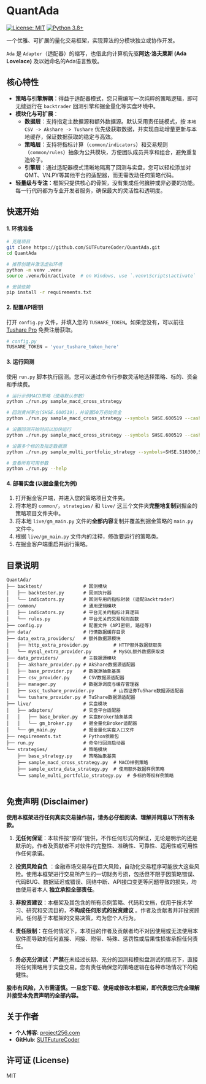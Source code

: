 # QuantAda

[![License: MIT](https://img.shields.io/badge/License-MIT-yellow.svg)](https://opensource.org/licenses/MIT)
[![Python 3.8+](https://img.shields.io/badge/python-3.8+-blue.svg)](https://www.python.org/downloads/release/python-380/)

一个优雅、可扩展的量化交易框架，实现算法的分模块独立或协作开发。

`Ada` 是 `Adapter`（适配器）的缩写，也借此向计算机先驱**阿达·洛夫莱斯 (Ada Lovelace)** 及以她命名的Ada语言致敬。

## 核心特性

- **策略与引擎解耦**：得益于适配器模式，您只需编写一次纯粹的策略逻辑，即可无缝运行在 `backtrader` 回测引擎和掘金量化等实盘环境中。
- **模块化与可扩展**：
    - **数据层**：支持指定主数据源和额外数据源。默认采用责任链模式，按 `本地CSV -> Akshare -> Tushare`
      优先级获取数据，并实现自动增量更新与本地缓存，保证数据获取的稳定与高效。
    - **策略层**：支持将指标计算（`common/indicators`）和交易规则（`common/rules`）抽象为公共模块，方便团队成员共享和组合，避免重复造轮子。
    - **引擎层**：通过适配器模式清晰地隔离了回测与实盘，您可以轻松添加对QMT、VN.PY等其他平台的适配器，而无需改动任何策略代码。
- **轻量级与专注**：框架只提供核心的骨架，没有集成任何臃肿或非必要的功能。每一行代码都为专业开发者服务，确保最大的灵活性和透明度。

## 快速开始

#### 1. 环境准备

```bash
# 克隆项目
git clone https://github.com/SUTFutureCoder/QuantAda.git
cd QuantAda

# 推荐创建并激活虚拟环境
python -m venv .venv
source .venv/bin/activate  # on Windows, use `.venv\Scripts\activate`

# 安装依赖
pip install -r requirements.txt
```

#### 2. 配置API密钥

打开 `config.py` 文件，并填入您的 `TUSHARE_TOKEN`。如果您没有，可以前往 [Tushare Pro](https://tushare.pro/user/token)
免费注册获取。

```python
# config.py
TUSHARE_TOKEN = 'your_tushare_token_here'
```

#### 3. 运行回测

使用 `run.py` 脚本执行回测。您可以通过命令行参数灵活地选择策略、标的、资金和手续费。

```bash
# 运行示例MACD策略（使用默认参数）
python ./run.py sample_macd_cross_strategy

# 回测贵州茅台(SHSE.600519)，并设置50万初始资金
python ./run.py sample_macd_cross_strategy --symbols SHSE.600519 --cash 500000

# 设置回测开始时间以加快运行
python ./run.py sample_macd_cross_strategy --symbols SHSE.600519 --cash 500000 --start_date 20250101

# 设置多个标的及指定数据源
python ./run.py sample_multi_portfolio_strategy --symbols=SHSE.510300,SZSE.000001,SHSE.600519 --data_source=tushare

# 查看所有可用参数
python ./run.py --help
```

#### 4. 部署实盘 (以掘金量化为例)

1. 打开掘金客户端，并进入您的策略项目文件夹。
2. 将本地的 `common/`，`strategies/` 和 `live/` 这三个文件夹**完整地复制**到掘金的策略项目文件夹中。
3. 将本地 `live/gm_main.py` 文件的**全部内容**复制并覆盖到掘金策略的 `main.py` 文件中。
4. 根据 `live/gm_main.py` 文件内的注释，修改要运行的策略类。
5. 在掘金客户端重启并运行策略。

## 目录说明

```
QuantAda/
├── backtest/               # 回测模块
│   ├── backtester.py       # 回测执行器
│   └── indicators.py       # 回测专用的指标封装 (适配Backtrader)
├── common/                 # 通用逻辑模块
│   ├── indicators.py       # 平台无关的指标计算逻辑
│   └── rules.py            # 平台无关的交易规则函数
├── config.py               # 配置文件 (API密钥, 路径等)
├── data/                   # 行情数据缓存目录
├── data_extra_providers/   # 额外数据源模块
│   ├── http_extra_provider.py         # HTTP额外数据获取类
│   └── mysql_extra_provider.py        # MySQL额外数据获取类
├── data_providers/         # 主数据源模块
│   ├── akshare_provider.py # AkShare数据源适配器
│   ├── base_provider.py    # 数据源抽象基类
│   ├── csv_provider.py     # CSV数据源适配器
│   ├── manager.py          # 数据源调度与缓存管理器
│   ├── sxsc_tushare_provider.py       # 山西证券TuShare数据源适配器
│   └── tushare_provider.py # TuShare数据源适配器
├── live/                   # 实盘模块
│   ├── adapters/           # 实盘平台适配器
│   │   ├── base_broker.py  # 实盘Broker抽象基类
│   │   └── gm_broker.py    # 掘金量化Broker适配器
│   └── gm_main.py          # 掘金量化实盘入口文件
├── requirements.txt        # Python依赖包
├── run.py                  # 命令行回测启动器
└── strategies/             # 策略模块
    ├── base_strategy.py    # 策略抽象基类
    ├── sample_macd_cross_strategy.py  # MACD样例策略
    ├── sample_extra_data_strategy.py  # 使用额外数据样例策略
    └── sample_multi_portfolio_strategy.py  # 多标的等权样例策略
    
```

## 免责声明 (Disclaimer)

**使用本框架进行任何真实交易操作前，请务必仔细阅读、理解并同意以下所有条款。**

1. **无任何保证**：本软件按“原样”提供，不作任何形式的保证，无论是明示的还是默示的。作者及贡献者不对软件的完整性、准确性、可靠性、适用性或可用性作任何承诺。

2. **投资风险自负**
   ：金融市场交易存在巨大风险，自动化交易程序可能放大这些风险。使用本框架进行交易所产生的一切财务亏损，包括但不限于因策略错误、代码BUG、数据延迟或错误、网络中断、API接口变更等问题导致的损失，均由使用者本人
   **独立承担全部责任**。

3. **非投资建议**：本框架及其包含的所有示例策略、代码和文档，仅用于技术学习、研究和交流目的，**不构成任何形式的投资建议**
   。作者及贡献者并非投资顾问。任何基于本框架的交易决策，均为您个人行为。

4. **责任限制**：在任何情况下，本项目的作者及贡献者均不对因使用或无法使用本软件而导致的任何直接、间接、附带、特殊、惩罚性或后果性损害承担任何责任。

5. **务必充分测试**：**严禁**在未经过长期、充分的回测和模拟盘测试的情况下，直接将任何策略用于实盘交易。您有责任确保您的策略逻辑在各种市场情况下的稳健性。

**股市有风险，入市需谨慎。一旦您下载、使用或修改本框架，即代表您已完全理解并接受本免责声明的全部内容。**

## 关于作者

- **个人博客**: [project256.com](https://project256.com)
- **GitHub**: [SUTFutureCoder](https://github.com/SUTFutureCoder)

## 许可证 (License)

MIT
